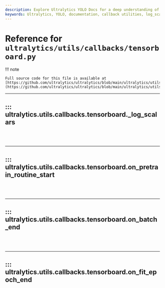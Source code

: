 ```yaml
---
description: Explore Ultralytics YOLO Docs for a deep understanding of log_scalars, on_batch_end & other callback utilities embedded in the tensorboard module.
keywords: Ultralytics, YOLO, documentation, callback utilities, log_scalars, on_batch_end, tensorboard
---
```


# Reference for `ultralytics/utils/callbacks/tensorboard.py`

!!! note

    Full source code for this file is available at [https://github.com/ultralytics/ultralytics/blob/main/ultralytics/utils/callbacks/tensorboard.py](https://github.com/ultralytics/ultralytics/blob/main/ultralytics/utils/callbacks/tensorboard.py).

---
## ::: ultralytics.utils.callbacks.tensorboard._log_scalars
<br><br>

---
## ::: ultralytics.utils.callbacks.tensorboard.on_pretrain_routine_start
<br><br>

---
## ::: ultralytics.utils.callbacks.tensorboard.on_batch_end
<br><br>

---
## ::: ultralytics.utils.callbacks.tensorboard.on_fit_epoch_end
<br><br>
